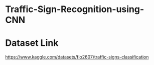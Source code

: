 # Traffic-Sign-Recognition-using-CNN

# Dataset Link
https://www.kaggle.com/datasets/flo2607/traffic-signs-classification
